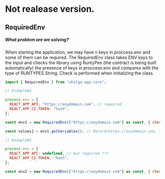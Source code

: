 # Not realease version.

## RequiredEnv

##### What problem are we solving?

When starting the application, we may have n keys in proccess.env and some of them can be required. The RequiredEnv class takes ENV keys to the input and checks the library using RuntyPes (the contract is being built automatically) the presence of keys in proccess.env and compares with the type of RUNTYPES.String. Check is performed when initializing the class.

```javascript
import { RequiredEnv } from "shulga-app-core";

// Example#1

process.env = {
  REACT_APP_API: "https://anydomain.com", // required
  REACT_APP_CI_TOKEN: "hash",
};

const env1 = new RequiredEnv(["https://anydomain.com"] as const, { checkOnInitializeClass: true }); // it's ok, no error

const values1 = env1.getVariables(); // Record<https://anydomain.com, string | undefined>

// Example#2

process.env = {
  REACT_APP_API: undefined, // but required ???
  REACT_APP_CI_TOKEN: "hash",
};

const env2 = new RequiredEnv(["https://anydomain.com"] as const, { checkOnInitializeClass: true }); // oops, throw exception
```
